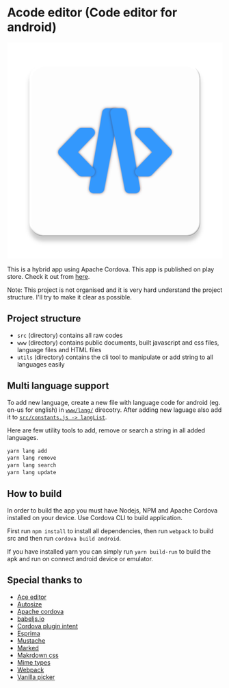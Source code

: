 # Acode editor (Code editor for android)

![logo](./res/icon/android/ic_launcher-web.png)

This is a hybrid app using Apache Cordova. This app is published on play store. Check it out from [here](https://acode.foxdebug.com).

Note: This project is not organised and it is very hard understand the project structure. I'll try to make it clear as possible.

## Project structure

- `src` (directory) contains all raw codes
- `www` (directory) contains public documents, built javascript and css files, language files and HTML files
- `utils` (directory) contains the cli tool to manipulate or add string to all languages easily

## Multi language support

To add new language, create a new file with language code for android (eg. en-us for english) in [`www/lang/`](https://github.com/deadlyjack/code-editor/tree/master/www/lang) direcotry. After adding new laguage also add it to [`src/constants.js -> langList`](https://github.com/deadlyjack/code-editor/blob/master/src/constants.js#L12).

Here are few utility tools to add, remove or search a string in all added languages.

```bash
yarn lang add
yarn lang remove
yarn lang search
yarn lang update
```

## How to build

In order to build the app you must have Nodejs, NPM and Apache Cordova installed on your device. Use Cordova CLI to build application.

First run `npm install` to install all dependencies, then run `webpack` to build src and then run `cordova build android`.

If you have installed yarn you can simply run `yarn build-run` to build the apk and run on connect android device or emulator.

## Special thanks to

- [Ace editor](https://ace.c9.io/)
- [Autosize](http://www.jacklmoore.com/autosize/)
- [Apache cordova](https://cordova.apache.org/)
- [babeljs.io](https://babeljs.io/)
- [Cordova plugin intent](https://github.com/napolitano/cordova-plugin-intent)
- [Esprima](https://esprima.org/)
- [Mustache](https://github.com/janl/mustache.js)
- [Marked](https://marked.js.org/)
- [Makrdown css](https://github.com/markdowncss)
- [Mime types](https://www.npmjs.com/package/mime-types)
- [Webpack](https://webpack.js.org/)
- [Vanilla picker](https://vanilla-picker.js.org/)
